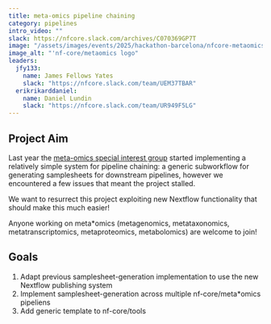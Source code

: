 ```yaml
---
title: meta-omics pipeline chaining
category: pipelines
intro_video: ""
slack: https://nfcore.slack.com/archives/C070369GP7T
image: "/assets/images/events/2025/hackathon-barcelona/nfcore-metaomics_logo.png"
image_alt: "'nf-core/metaomics logo"
leaders:
  jfy133:
    name: James Fellows Yates
    slack: "https://nfcore.slack.com/team/UEM37TBAR"
  erikrikarddaniel:
    name: Daniel Lundin
    slack: "https://nfcore.slack.com/team/UR949F5LG"
---
```


## Project Aim

Last year the [meta-omics special interest group](https://nf-co.re/special-interest-groups/meta-omics) started implementing a relatively simple system for pipeline chaining: a generic subworkflow for generating samplesheets for downstream pipelines, however we encountered a few issues that meant the project stalled.

We want to resurrect this project exploiting new Nextflow functionality that should make this much easier!

Anyone working on meta\*omics (metagenomics, metataxonomics, metatranscriptomics, metaproteomics, metabolomics) are welcome to join!

## Goals

1. Adapt previous samplesheet-generation implementation to use the new Nextflow publishing system
2. Implement samplesheet-generation across multiple nf-core/meta\*omics pipeliens
3. Add generic template to nf-core/tools
